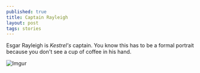 ```yaml
---
published: true
title: Captain Rayleigh
layout: post
tags: stories
---
```

Esgar Rayleigh is *Kestrel's* captain. You know this has to be a formal portrait because you don't see a cup of coffee in his hand.

![Imgur](http://i.imgur.com/DweeiMT.png)

